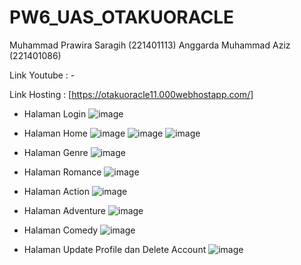 # PW6_UAS_OTAKUORACLE
  Muhammad Prawira Saragih (221401113)
  Anggarda Muhammad Aziz (221401086)


Link Youtube : -

Link Hosting : [https://otakuoracle11.000webhostapp.com/]

- Halaman Login
![image](https://github.com/Notuwapu/otakuoracle/assets/115141448/3e94c337-ea7a-4217-af65-95d695160def)

- Halaman Home
![image](https://github.com/Notuwapu/otakuoracle/assets/115141448/ac3c4009-20f3-4703-9b16-fed7fdca51eb)
![image](https://github.com/Notuwapu/otakuoracle/assets/115141448/69f1a84f-70e6-4654-a717-ee4e2c26d04b)
![image](https://github.com/Notuwapu/otakuoracle/assets/115141448/3abd643a-46c6-4ab2-a889-9cb408913f06)

- Halaman Genre
![image](https://github.com/Notuwapu/otakuoracle/assets/115141448/cdc74b7d-3986-487e-8422-b64d083888e8)

- Halaman Romance
![image](https://github.com/Notuwapu/otakuoracle/assets/115141448/dc430946-35c9-49fd-a44f-c88bbc060af4)

- Halaman Action
![image](https://github.com/Notuwapu/otakuoracle/assets/115141448/8f5e10a9-81cd-4a38-ad3d-f40d7b706bde)

- Halaman Adventure
![image](https://github.com/Notuwapu/otakuoracle/assets/115141448/61900b34-be48-4145-a667-6c5abaa5f29a)

- Halaman Comedy
![image](https://github.com/Notuwapu/otakuoracle/assets/115141448/c054f3ac-1206-4244-b28c-64fe43bfb9a3)

- Halaman Update Profile dan Delete Account
![image](https://github.com/Notuwapu/otakuoracle/assets/115141448/15a7fecd-2f00-4f2a-abba-da8061175ef8)
